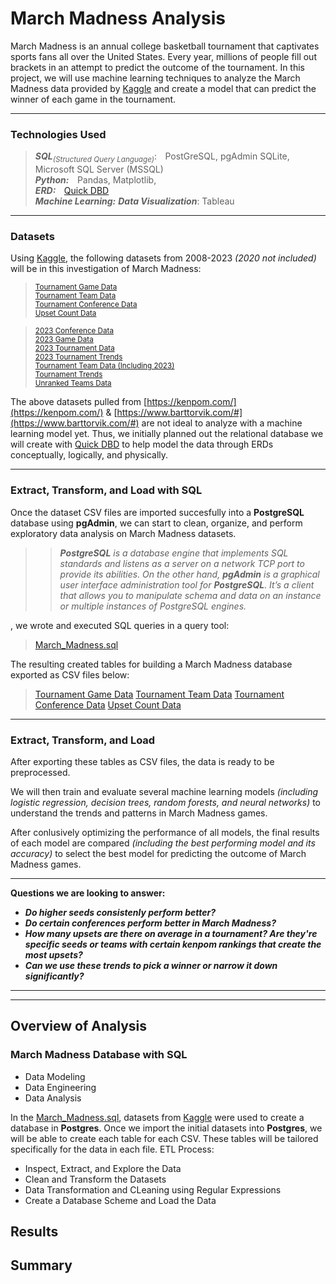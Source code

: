 # **March Madness Analysis**
March Madness is an annual college basketball tournament that captivates sports fans all over the United States. Every year, millions of people fill out brackets in an attempt to predict the outcome of the tournament. In this project, we will use machine learning techniques to analyze the March Madness data provided by [Kaggle](https://www.kaggle.com/) and create a model that can predict the winner of each game in the tournament.

---

### **Technologies Used**
> ***SQL***<sub>*(Structured Query Language)*</sub>: &ensp;&thinsp;PostGreSQL, pgAdmin SQLite, Microsoft SQL Server (MSSQL)    
> ***Python:*** &ensp;&thinsp;Pandas, Matplotlib,  
> ***ERD:*** &ensp;&thinsp;[Quick DBD](https://www.quickdatabasediagrams.com/)  
> ***Machine Learning:***
> ***Data Visualization***: Tableau

---

### **Datasets**
Using [Kaggle](https://www.kaggle.com/), the following datasets from 2008-2023 *(2020 not included)* will be in this investigation of March Madness:  
> <sub>[Tournament Game Data](https://github.com/smabernathy27/Final_Project/blob/main/CSV/Tournament%20Game%20Data.csv)</sub>  
> <sub>[Tournament Team Data](https://github.com/smabernathy27/Final_Project/blob/main/CSV/Tournament%20Team%20Data.csv)</sub>  
> <sub>[Tournament Conference Data](https://github.com/smabernathy27/Final_Project/blob/main/CSV/Tournament%20Conference%20Data.csv)</sub>  
> <sub>[Upset Count Data](https://github.com/smabernathy27/Final_Project/blob/main/CSV/Upset%20Count%20Data.csv)</sub>  

> <sub>[2023 Conference Data](https://github.com/smabernathy27/Final_Project/blob/main/CSV/2023%20Conference%20Data.csv)</sub>  
> <sub>[2023 Game Data](https://github.com/smabernathy27/Final_Project/blob/main/CSV/2023%20Game%20Data.csv)</sub>  
> <sub>[2023 Tournament Data](https://github.com/smabernathy27/Final_Project/blob/main/CSV/2023%20Tournament%20Data.csv)</sub>  
> <sub>[2023 Tournament Trends](https://github.com/smabernathy27/Final_Project/blob/main/CSV/2023%20Tournament%20Trends.csv)</sub>  
> <sub>[Tournament Team Data (Including 2023)](https://github.com/smabernathy27/Final_Project/blob/main/CSV/Tournament%20Team%20Data%20(Including%202023).csv)</sub>  
> <sub>[Tournament Trends](https://github.com/smabernathy27/Final_Project/blob/main/CSV/Tournament%20Trends.csv)</sub>  
> <sub>[Unranked Teams Data](https://github.com/smabernathy27/Final_Project/blob/main/CSV/Unranked%20Teams%20Data.csv)</sub>  

The above datasets pulled from [https://kenpom.com/](https://kenpom.com/) & [https://www.barttorvik.com/#](https://www.barttorvik.com/#) are not ideal to analyze with a machine learning model yet. Thus, we initially planned out the relational database we will create with [Quick DBD](https://www.quickdatabasediagrams.com/) to help model the data through ERDs conceptually, logically, and physically. 

---

### **Extract, Transform, and Load with SQL**
Once the dataset CSV files are imported succesfully into a **PostgreSQL** database using **pgAdmin**, we can start to clean, organize, and perform exploratory data analysis on March Madness datasets.
>> ***PostgreSQL** is a database engine that implements SQL standards and listens as a server on a network TCP port to provide its abilities. On the other hand, **pgAdmin** is a graphical user interface administration tool for **PostgreSQL**. It’s a client that allows you to manipulate schema and data on an instance or multiple instances of PostgreSQL engines.*

, we wrote and executed SQL queries in a query tool:
> [March_Madness.sql]() 

The resulting created tables for building a March Madness database exported as CSV files below:
> [Tournament Game Data](https://github.com/smabernathy27/Final_Project/blob/main/)
> [Tournament Team Data](https://github.com/smabernathy27/Final_Project/blob/main/)
> [Tournament Conference Data](https://github.com/smabernathy27/Final_Project/blob/main/)
> [Upset Count Data](https://github.com/smabernathy27/Final_Project/blob/main/)

---

### **Extract, Transform, and Load**

After exporting these tables as CSV files, the data is ready to be preprocessed.   

We will then train and evaluate several machine learning models *(including logistic regression, decision trees, random forests, and neural networks)* to understand the trends and patterns in March Madness games.   

After conlusively optimizing the performance of all models, the final results of each model are compared *(including the best performing model and its accuracy)* to select the best model for predicting the outcome of March Madness games. 

---

**Questions we are looking to answer:**
- ***Do higher seeds consistenly perform better?***
- ***Do certain conferences perform better in March Madness?***
- ***How many upsets are there on average in a tournament? Are they're specific seeds or teams with certain kenpom rankings that create the most upsets?***
- ***Can we use these trends to pick a winner or narrow it down significantly?***

---
---

## Overview of Analysis

### March Madness Database with SQL
- Data Modeling
- Data Engineering
- Data Analysis

In the [March_Madness.sql](), datasets from [Kaggle](https://www.kaggle.com/) were used to create a database in **Postgres**. Once we import the initial datasets into **Postgres**, we will be able to create each table for each CSV. These tables will be tailored specifically for the data in each file.
ETL Process:
- Inspect, Extract, and Explore the Data
- Clean and Transform the Datasets
- Data Transformation and CLeaning using Regular Expressions
- Create a Database Scheme and Load the Data

## Results

## Summary
